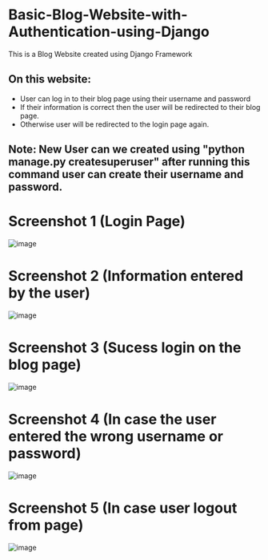 # Basic-Blog-Website-with-Authentication-using-Django


This is a Blog Website created using Django Framework 

## On this website:
* User can log in to their  blog page using their username and password
* If their information is correct then the user will be redirected to their blog page.
* Otherwise user will be redirected to the login page again.


## Note: New User  can we created  using  "python manage.py createsuperuser" after running  this command user can create their username and password.




# Screenshot 1 (Login Page)

![image](https://github.com/gaurav0401/Basic-Blog-Website-with-Authentication-using-Django/assets/80095859/69a71e3c-c704-47cb-8377-a05c3a1c20e4)



# Screenshot 2 (Information entered by the user)

![image](https://github.com/gaurav0401/Basic-Blog-Website-with-Authentication-using-Django/assets/80095859/ec09f7df-a020-4482-af1e-db59b20f361b)


# Screenshot 3 (Sucess login on the blog page)

![image](https://github.com/gaurav0401/Basic-Blog-Website-with-Authentication-using-Django/assets/80095859/dce3d969-b9aa-4eb7-819b-86b0994537b8)


# Screenshot 4 (In case the user entered the wrong username or  password)

![image](https://github.com/gaurav0401/Basic-Blog-Website-with-Authentication-using-Django/assets/80095859/6f02a358-0c97-47b7-8939-78acd4c90279)



# Screenshot 5 (In case user logout from page)

![image](https://github.com/gaurav0401/Basic-Blog-Website-with-Authentication-using-Django/assets/80095859/be4f25b0-db55-4a56-a2ba-a5800e636588)










